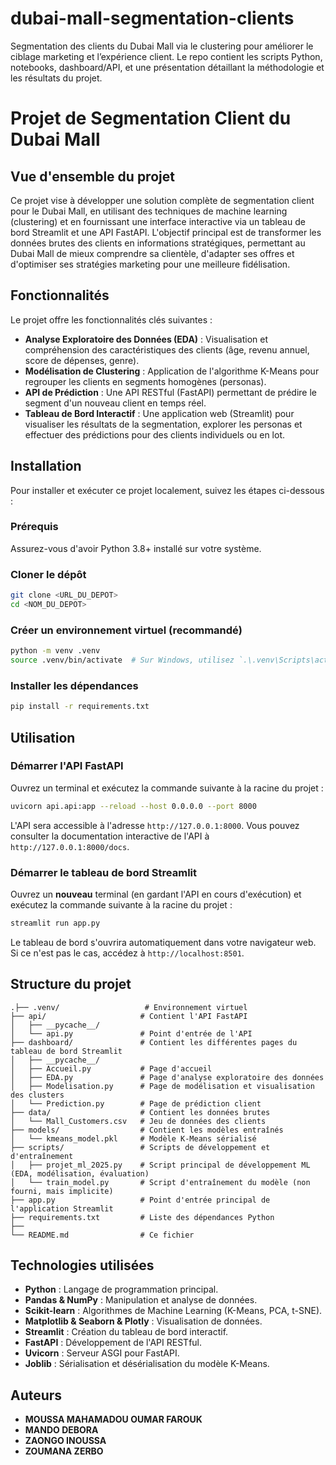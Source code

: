# dubai-mall-segmentation-clients
Segmentation des clients du Dubai Mall via le clustering pour améliorer le ciblage marketing et l’expérience client. Le repo contient les scripts Python, notebooks, dashboard/API, et une présentation détaillant la méthodologie et les résultats du projet.

# Projet de Segmentation Client du Dubai Mall

## Vue d'ensemble du projet

Ce projet vise à développer une solution complète de segmentation client pour le Dubai Mall, en utilisant des techniques de machine learning (clustering) et en fournissant une interface interactive via un tableau de bord Streamlit et une API FastAPI. L'objectif principal est de transformer les données brutes des clients en informations stratégiques, permettant au Dubai Mall de mieux comprendre sa clientèle, d'adapter ses offres et d'optimiser ses stratégies marketing pour une meilleure fidélisation.

## Fonctionnalités

Le projet offre les fonctionnalités clés suivantes :

*   **Analyse Exploratoire des Données (EDA)** : Visualisation et compréhension des caractéristiques des clients (âge, revenu annuel, score de dépenses, genre).
*   **Modélisation de Clustering** : Application de l'algorithme K-Means pour regrouper les clients en segments homogènes (personas).
*   **API de Prédiction** : Une API RESTful (FastAPI) permettant de prédire le segment d'un nouveau client en temps réel.
*   **Tableau de Bord Interactif** : Une application web (Streamlit) pour visualiser les résultats de la segmentation, explorer les personas et effectuer des prédictions pour des clients individuels ou en lot.

## Installation

Pour installer et exécuter ce projet localement, suivez les étapes ci-dessous :

### Prérequis

Assurez-vous d'avoir Python 3.8+ installé sur votre système.

### Cloner le dépôt

```bash
git clone <URL_DU_DEPOT>
cd <NOM_DU_DEPOT>
```

### Créer un environnement virtuel (recommandé)

```bash
python -m venv .venv
source .venv/bin/activate  # Sur Windows, utilisez `.\.venv\Scripts\activate`
```

### Installer les dépendances

```bash
pip install -r requirements.txt
```

## Utilisation

### Démarrer l'API FastAPI

Ouvrez un terminal et exécutez la commande suivante à la racine du projet :

```bash
uvicorn api.api:app --reload --host 0.0.0.0 --port 8000
```

L'API sera accessible à l'adresse `http://127.0.0.1:8000`. Vous pouvez consulter la documentation interactive de l'API à `http://127.0.0.1:8000/docs`.

### Démarrer le tableau de bord Streamlit

Ouvrez un **nouveau** terminal (en gardant l'API en cours d'exécution) et exécutez la commande suivante à la racine du projet :

```bash
streamlit run app.py
```

Le tableau de bord s'ouvrira automatiquement dans votre navigateur web. Si ce n'est pas le cas, accédez à `http://localhost:8501`.

## Structure du projet

```
.├── .venv/                   # Environnement virtuel
├── api/                     # Contient l'API FastAPI
│   ├── __pycache__/
│   └── api.py               # Point d'entrée de l'API
├── dashboard/               # Contient les différentes pages du tableau de bord Streamlit
│   ├── __pycache__/
│   ├── Accueil.py           # Page d'accueil
│   ├── EDA.py               # Page d'analyse exploratoire des données
│   ├── Modelisation.py      # Page de modélisation et visualisation des clusters
│   └── Prediction.py        # Page de prédiction client
├── data/                    # Contient les données brutes
│   └── Mall_Customers.csv   # Jeu de données des clients
├── models/                  # Contient les modèles entraînés
│   └── kmeans_model.pkl     # Modèle K-Means sérialisé
├── scripts/                 # Scripts de développement et d'entraînement
│   ├── projet_ml_2025.py    # Script principal de développement ML (EDA, modélisation, évaluation)
│   └── train_model.py       # Script d'entraînement du modèle (non fourni, mais implicite)
├── app.py                   # Point d'entrée principal de l'application Streamlit
├── requirements.txt         # Liste des dépendances Python
├── 
└── README.md                # Ce fichier
```

## Technologies utilisées

*   **Python** : Langage de programmation principal.
*   **Pandas & NumPy** : Manipulation et analyse de données.
*   **Scikit-learn** : Algorithmes de Machine Learning (K-Means, PCA, t-SNE).
*   **Matplotlib & Seaborn & Plotly** : Visualisation de données.
*   **Streamlit** : Création du tableau de bord interactif.
*   **FastAPI** : Développement de l'API RESTful.
*   **Uvicorn** : Serveur ASGI pour FastAPI.
*   **Joblib** : Sérialisation et désérialisation du modèle K-Means.

## Auteurs

*   **MOUSSA MAHAMADOU OUMAR FAROUK**
*   **MANDO DEBORA**
*   **ZAONGO INOUSSA**
*   **ZOUMANA ZERBO**


